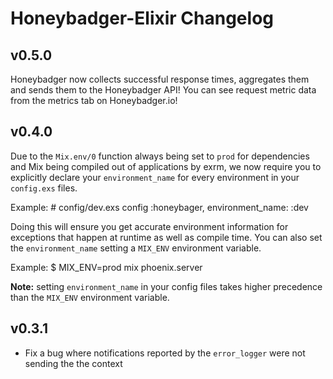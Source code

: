 # Honeybadger-Elixir Changelog

## v0.5.0

Honeybadger now collects successful response times, aggregates them and sends
them to the Honeybadger API! You can see request metric data from the metrics
tab on Honeybadger.io!

## v0.4.0

Due to the `Mix.env/0` function always being set to `prod` for dependencies and
Mix being compiled out of applications by exrm, we now require you to
explicitly declare your `environment_name` for every environment in your
`config.exs` files.

  Example:
    # config/dev.exs
    config :honeybager, environment_name: :dev

Doing this will ensure you get accurate environment information for exceptions
that happen at runtime as well as compile time. You can also set the
`environment_name` setting a `MIX_ENV` environment variable.

  Example:
  $ MIX_ENV=prod mix phoenix.server

**Note:** setting `environment_name` in your config files takes higher
precedence than the `MIX_ENV` environment variable.

## v0.3.1

  * Fix a bug where notifications reported by the `error_logger` were not
    sending the the context
